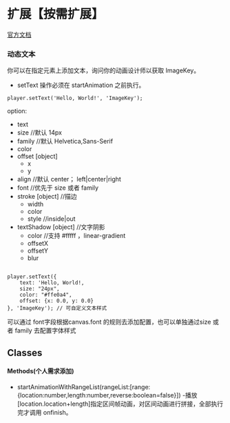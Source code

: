 # 扩展【按需扩展】

[官方文档](README.official.md)

### 动态文本

你可以在指定元素上添加文本，询问你的动画设计师以获取 ImageKey。

* setText 操作必须在 startAnimation 之前执行。

```
player.setText('Hello, World!', 'ImageKey');
```
option:
* text
* size //默认 14px
* family  //默认 Helvetica,Sans-Serif
* color
* offset [object]
    * x
    * y
* align //默认 center； left|center|right
* font  //优先于 size 或者 family
* stroke [object] //描边
    * width
    * color
    * style //inside|out
* textShadow [object] //文字阴影
    * color //支持 #fffff ，linear-gradient
    * offsetX
    * offsetY
    * blur

```

player.setText({ 
    text: 'Hello, World!, 
    size: "24px", 
    color: "#ffe0a4",
    offset: {x: 0.0, y: 0.0}
}, 'ImageKey'); // 可自定义文本样式
```
可以通过 font字段根据canvas.font 的规则去添加配置，也可以单独通过size 或者 family 去配置字体样式
## Classes

#### Methods(个人需求添加)
* startAnimationWithRangeList(rangeList:[range:{location:number,length:number,reverse:boolean=false}]) -播放[location.location+length]指定区间帧动画，对区间动画进行拼接，全部执行完才调用 onfinish。


